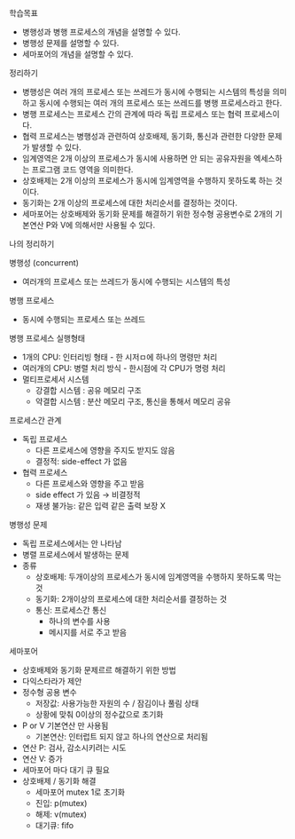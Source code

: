 
학습목표

- 병행성과 병행 프로세스의 개념을 설명할 수 있다.
- 병행성 문제를 설명할 수 있다.
- 세마포어의 개념을 설명할 수 있다.

정리하기

- 병행성은 여러 개의 프로세스 또는 쓰레드가 동시에 수행되는 시스템의 특성을 의미하고 동시에 수행되는 여러 개의 프로세스 또는 쓰레드를 병행 프로세스라고 한다.
- 병행 프로세스는 프로세스 간의 관계에 따라 독립 프로세스 또는 협력 프로세스이다.
- 협력 프로세스는 병행성과 관련하여 상호배제, 동기화, 통신과 관련한 다양한 문제가 발생할 수 있다.
- 임계영역은 2개 이상의 프로세스가 동시에 사용하면 안 되는 공유자원을 엑세스하는 프로그램 코드 영역을 의미한다.
- 상호배제는 2개 이상의 프로세스가 동시에 임계영역을 수행하지 못하도록 하는 것이다.
- 동기화는 2개 이상의 프로세스에 대한 처리순서를 결정하는 것이다.
- 세마포어는 상호배제와 동기화 문제를 해결하기 위한 정수형 공용변수로 2개의 기본연산 P와 V에 의해서만 사용될 수 있다.

나의 정리하기


병행성 (concurrent)

- 여러개의 프로세스 또는 쓰레드가 동시에 수행되는 시스템의 특성

병행 프로세스

- 동시에 수행되는 프로세스 또는 쓰레드

병행 프로세스 실행형태

- 1개의 CPU: 인터리빙 형태 - 한 시저ㅁ에 하나의 명령만 처리
- 여러개의 CPU: 병렬 처리 방식 - 한시점에 각 CPU가 명령 처리
- 멀티프로세서 시스템
	- 강결합 시스템 : 공유 메모리 구조
	- 약결합 시스템 : 분산 메모리 구조, 통신을 통해서 메모리 공유

프로세스간 관계

- 독립 프로세스
	- 다른 프로세스에 영향을 주지도 받지도 않음
	- 결정적: side-effect 가 없음
- 협력 프로세스
	- 다른 프로세스와 영향을 주고 받음
	- side effect 가 있음 → 비결정적
	- 재생 불가능: 같은 입력 같은 출력 보장 X

병행성 문제

- 독립 프로세스에서는 안 나타남
- 병렬 프로세스에서 발생하는 문제
- 종류
	- 상호배제: 두개이상의 프로세스가 동시에 임계영역을 수행하지 못하도록 막는것
	- 동기화: 2개이상의 프로세스에 대한 처리순서를 결정하는 것
	- 통신: 프로세스간 통신
		- 하나의 변수를 사용
		- 메시지를 서로 주고 받음

세마포어

- 상호배제와 동기화 문제르르 해결하기 위한 방법
- 다익스타라가 제안
- 정수형 공용 변수
	- 저장값: 사용가능한 자원의 수 / 잠김이나 풀림 상태
	- 상황에 맞춰 0이상의 정수값으로 초기화
- P or V 기본연산 만 사용됨
	- 기본연산: 인터럽트 되지 않고 하나의 연산으로 처리됨
- 연산 P: 검사, 감소시키려는 시도
- 연산 V: 증가
- 세마포어 마다 대기 큐 필요
- 상호배제 / 동기화 해결
	- 세마포어 mutex 1로 초기화
	- 진입: p(mutex)
	- 해제: v(mutex)
	- 대기큐: fifo
